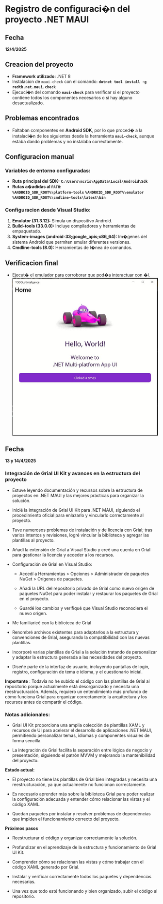# Registro de configuraci�n del proyecto .NET MAUI

## Fecha
**12/4/2025**

## Creacion del proyecto
- **Framework utilizado:** .NET 8
- Instalacion de `maui-check` con el comando:
  **`dotnet tool install -g redth.net.maui.check`**
- Ejecuci�n del comando **`maui-check`** para verificar si el proyecto contiene todos los componentes necesarios o si hay alguno desactualizado.

## Problemas encontrados
- Faltaban componentes en **Android SDK**, por lo que proced� a la instalaci�n de los siguientes desde la herramienta **`maui-check`**, aunque estaba dando problemas y no instalaba correctamente.

## Configuracion manual
### Variables de entorno configuradas:
- **Ruta principal del SDK:**
	**`C:\Users\mcris\AppData\Local\Android\Sdk`** 
- **Rutas a�adidas al `PATH`:**			
  **`%ANDROID_SDK_ROOT%\platform-tools`** 
  **`%ANDROID_SDK_ROOT%\emulator`** 
  **`%ANDROID_SDK_ROOT%\cmdline-tools\latest\bin`** 

  
### Configuracion desde Visual Studio:
1. **Emulator (31.3.12):** Simula un dispositivo Android.
2. **Build-tools (33.0.0):** Incluye compiladores y herramientas de empaquetado.
3. **System-images (android-33;google_apis;x86_64):** Im�genes del sistema Android que permiten emular diferentes versiones.
4. **Cmdline-tools (8.0):** Herramientas de l�nea de comandos.

## Verificacion final
- Ejecut� el emulador para corroborar que pod�a interactuar con �l.
![Preview TODO List Inteligence](Resources/Images/TODOListInteligence.JPG)

## Fecha
**13 y 14/4/2025**

### Integración de Grial UI Kit y avances en la estructura del proyecto ###
- Estuve leyendo documentación y recursos sobre la estructura de proyectos en .NET MAUI y las mejores prácticas para organizar la solución.

- Inicié la integración de Grial UI Kit para .NET MAUI, siguiendo el procedimiento oficial para enlazarlo y vincularlo correctamente al proyecto.

- Tuve numerosos problemas de instalación y de licencia con Grial; tras varios intentos y revisiones, logré vincular la biblioteca y agregar las plantillas al proyecto.

- Añadí la extensión de Grial a Visual Studio y creé una cuenta en Grial para gestionar la licencia y acceder a los recursos.

- Configuración de Grial en Visual Studio:

    - Accedí a Herramientas > Opciones > Administrador de paquetes NuGet > Orígenes de paquetes.

    - Añadí la URL del repositorio privado de Grial como nuevo origen de paquetes NuGet para poder instalar y restaurar los paquetes de Grial en el proyecto.

    - Guardé los cambios y verifiqué que Visual Studio reconociera el nuevo origen.

- Me familiaricé con la biblioteca de Grial

- Renombré archivos existentes para adaptarlos a la estructura y convenciones de Grial, asegurando la compatibilidad con las nuevas plantillas.

- Incorporé varias plantillas de Grial a la solución tratando de  personalizar y adaptar la estructura generada a las necesidades del proyecto.

- Diseñé parte de la interfaz de usuario, incluyendo pantallas de login, registro, configuración de tema e idioma, y el cuestionario inicial.


**Importante** : Todavía no he subido el código con las plantillas de Grial al repositorio porque actualmente está desorganizado y necesita una reestructuración. Además, requiero un entendimiento más profundo de cómo funciona Grial para organizar correctamente la arquitectura y los recursos antes de compartir el código.

### Notas adicionales: ###

- Grial UI Kit proporciona una amplia colección de plantillas XAML y recursos de UI para acelerar el desarrollo de aplicaciones .NET MAUI, permitiendo personalizar temas, idiomas y componentes visuales de forma sencilla.

- La integración de Grial facilita la separación entre lógica de negocio y presentación, siguiendo el patrón MVVM y mejorando la mantenibilidad del proyecto.

**Estado actual:**
- El proyecto no tiene las plantillas de Grial bien integradas y necesita una reestructuración, ya que actualmente no funcionan correctamente.

- Es necesario aprender más sobre la biblioteca Grial para poder realizar la configuración adecuada y entender cómo relacionar las vistas y el código XAML.

- Quedan paquetes por instalar y resolver problemas de dependencias que impiden el funcionamiento correcto del proyecto.

**Próximos pasos**
- Reestructurar el código y organizar correctamente la solución.

- Profundizar en el aprendizaje de la estructura y funcionamiento de Grial UI Kit.

- Comprender cómo se relacionan las vistas y cómo trabajar con el código XAML generado por Grial.

- Instalar y verificar correctamente todos los paquetes y dependencias necesarias.

- Una vez que todo esté funcionando y bien organizado, subir el código al repositorio.
